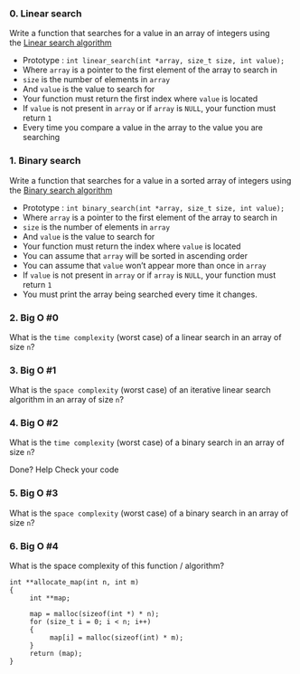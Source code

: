 ### **0. Linear search**

Write a function that searches for a value in an array of integers using the [Linear search algorithm](https://intranet.alxswe.com/rltoken/17RKhbmvh_u4ebCwaSxCxg)

- Prototype : `int linear_search(int *array, size_t size, int value);`
- Where `array` is a pointer to the first element of the array to search in
- `size` is the number of elements in `array`
- And `value` is the value to search for
- Your function must return the first index where `value` is located
- If `value` is not present in `array` or if `array` is `NULL`, your function must return `1`
- Every time you compare a value in the array to the value you are searching

### **1. Binary search**

Write a function that searches for a value in a sorted array of integers using the [Binary search algorithm](https://intranet.alxswe.com/rltoken/SnveFJhSDE7o8bEx-kGGpA)

- Prototype : `int binary_search(int *array, size_t size, int value);`
- Where `array` is a pointer to the first element of the array to search in
- `size` is the number of elements in `array`
- And `value` is the value to search for
- Your function must return the index where `value` is located
- You can assume that `array` will be sorted in ascending order
- You can assume that `value` won’t appear more than once in `array`
- If `value` is not present in `array` or if `array` is `NULL`, your function must return `1`
- You must print the array being searched every time it changes.

### **2. Big O #0**

What is the `time complexity` (worst case) of a linear search in an array of size `n`?

### **3. Big O #1**

What is the `space complexity` (worst case) of an iterative linear search algorithm in an array of size `n`?

### **4. Big O #2**

What is the `time complexity` (worst case) of a binary search in an array of size `n`?

Done? Help Check your code

### **5. Big O #3**

What is the `space complexity` (worst case) of a binary search in an array of size `n`?

### **6. Big O #4**

What is the space complexity of this function / algorithm?

```
int **allocate_map(int n, int m)
{
     int **map;

     map = malloc(sizeof(int *) * n);
     for (size_t i = 0; i < n; i++)
     {
          map[i] = malloc(sizeof(int) * m);
     }
     return (map);
}

```